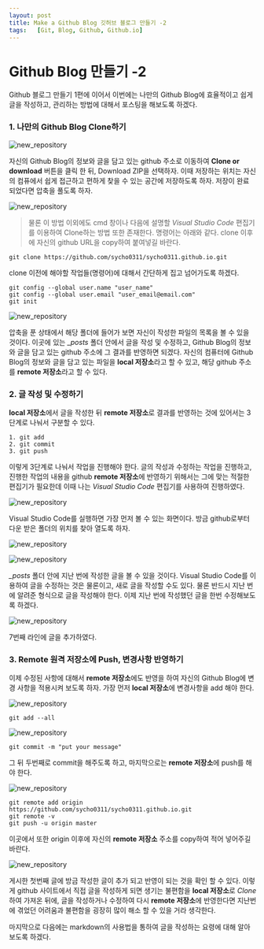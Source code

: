 ```yaml
---
layout: post
title: Make a Github Blog 깃허브 블로그 만들기 -2
tags:   [Git, Blog, Github, Github.io]
---
```


# Github Blog 만들기 -2

Github 블로그 만들기 1편에 이어서 이번에는 나만의 Github Blog에 효율적이고 쉽게 글을 작성하고, 관리하는 방법에 대해서 포스팅을 해보도록 하겠다.

### 1. 나만의 Github Blog Clone하기

![new_repository](/images/Make_Github_Blog/Make_Github_Blog_17.png)
<br/>

자신의 Github Blog의 정보와 글을 담고 있는 github 주소로 이동하여 **Clone or download** 버튼을 클릭 한 뒤, Download ZIP을 선택하자. 이때 저장하는 위치는 자신의 컴퓨에서 쉽게 접근하고 편하게 찾을 수 있는 공간에 저장하도록 하자. 저장이 완료 되었다면 압축을 풀도록 하자.

![new_repository](/images/Make_Github_Blog/Make_Github_Blog_27.png)
<br/>

> 물론 이 방법 이외에도 cmd 창이나 다음에 설명할 *Visual Studio Code* 편집기를 이용하여 Clone하는 방법 또한 존재한다. 명령어는 아래와 같다.
> clone 이후에 자신의 github URL을 copy하여 붙여넣길 바란다.

` git clone https://github.com/sycho0311/sycho0311.github.io.git `

clone 이전에 해야할 작업들(명령어)에 대해서 간단하게 집고 넘어가도록 하겠다.
```
git config --global user.name "user_name"
git config --global user.email "user_email@email.com"
git init
```

![new_repository](/images/Make_Github_Blog/Make_Github_Blog_18.png)
<br/>

압축을 푼 상태에서 해당 폴더에 들어가 보면 자신이 작성한 파일의 목록을 볼 수 있을 것이다. 이곳에 있는 *_posts* 폴더 안에서 글을 작성 및 수정하고, Github Blog의 정보와 글을 담고 있는 github 주소에 그 결과를 반영하면 되겠다. 자신의 컴퓨터에 Github Blog의 정보와 글을 담고 있는 파일을 **local 저장소**라고 할 수 있고, 해당 github 주소를 **remote 저장소**라고 할 수 있다.

### 2. 글 작성 및 수정하기

**local 저장소**에서 글을 작성한 뒤 **remote 저장소**로 결과를 반영하는 것에 있어서는 3단계로 나눠서 구분할 수 있다.
``` 
1. git add 
2. git commit
3. git push
```
이렇게 3단계로 나눠서 작업을 진행해야 한다. 
글의 작성과 수정하는 작업을 진행하고, 진행한 작업의 내용을 github **remote 저장소**에 반영하기 위해서는 그에 맞는 적절한 편집기가 필요한데 이때 나는 *Visual Studio Code* 편집기를 사용하여 진행하였다.

![new_repository](/images/Make_Github_Blog/Make_Github_Blog_19.png)
<br/>

Visual Studio Code를 실행하면 가장 먼저 볼 수 있는 화면이다. 방금 github로부터 다운 받은 폴더의 위치를 찾아 열도록 하자.

![new_repository](/images/Make_Github_Blog/Make_Github_Blog_20.png)
<br/>

![new_repository](/images/Make_Github_Blog/Make_Github_Blog_21.png)
<br/>

*_posts* 폴더 안에 지난 번에 작성한 글을 볼 수 있을 것이다. Visual Studio Code를 이용하여 글을 수정하는 것은 물론이고, 새로 글을 작성할 수도 있다. 물론 반드시 지난 번에 알려준 형식으로 글을 작성해야 한다. 이제 지난 번에 작성했던 글을 한번 수정해보도록 하겠다.

![new_repository](/images/Make_Github_Blog/Make_Github_Blog_22.png)
<br/>

7번째 라인에 글을 추가하였다.

### 3. Remote 원격 저장소에 Push, 변경사항 반영하기

이제 수정된 사항에 대해서 **remote 저장소**에도 반영을 하여 자신의 Github Blog에 변경 사항을 적용시켜 보도록 하자.
가장 먼저 **local 저장소**에 변경사항을 add 해야 한다.

![new_repository](/images/Make_Github_Blog/Make_Github_Blog_23.png)
<br/>

` git add --all `

![new_repository](/images/Make_Github_Blog/Make_Github_Blog_24.png)
<br/>

` git commit -m "put your message" `

그 뒤 두번째로 commit을 해주도록 하고, 마지막으로는 **remote 저장소**에 push를 해야 한다.

![new_repository](/images/Make_Github_Blog/Make_Github_Blog_25.png)
<br/>

``` 
git remote add origin https://github.com/sycho0311/sycho0311.github.io.git
git remote -v
git push -u origin master
```
이곳에서 또한 origin 이후에 자신의 **remote 저장소** 주소를 copy하여 적어 넣어주길 바란다.

![new_repository](/images/Make_Github_Blog/Make_Github_Blog_26.png)
<br/>

게시한 첫번째 글에 방금 작성한 글이 추가 되고 반영이 되는 것을 확인 할 수 있다. 이렇게 github 사이트에서 직접 글을 작성하게 되면 생기는 불편함을 **local 저장소**로 *Clone*하여 가져온 뒤에, 글을 작성하거나 수정하여 다시 **remote 저장소**에 반영한다면 지난번에 겪었던 어려움과 불편함을 굉장히 많이 해소 할 수 있을 거라 생각한다.

마지막으로 다음에는 markdown의 사용법을 통하여 글을 작성하는 요령에 대해 알아보도록 하겠다.